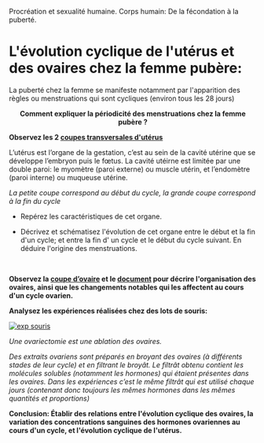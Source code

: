 <p>Procréation et sexualité humaine.      Corps humain: De la fécondation à la puberté.</p>

# L'évolution cyclique de l'utérus et des ovaires chez la femme pubère:


La puberté chez la femme se manifeste notamment par l'apparition des règles ou menstruations qui sont cycliques (environ tous les 28 jours)

<p align=center><strong>Comment expliquer la périodicité des menstruations chez la femme pubère ?</strong></p>


**Observez les 2 [coupes transversales d'utérus](https://ipfs.io/ipfs/QmZCpYLWJXtLvZYKCJJPfVAgCZCfR8cdxPKGizLo4yLoND)** 

L’utérus est l’organe de la gestation, c’est au sein de la cavité utérine que se développe l’embryon puis le fœtus. La cavité utéirne est limitée par une double paroi: le myomètre (paroi externe) ou  muscle utérin,  et l’endomètre (paroi interne) ou muqueuse utérine.

*La petite coupe correspond au début du cycle, la grande coupe correspond à la fin du cycle*

- Repérez  les caractéristiques de cet organe. 

- Décrivez et schématisez l'évolution de cet organe entre le début et la fin d'un cycle; et entre la fin d' un cycle et le début du cycle suivant. En déduire l'origine des menstruations.

<p></br></p>

**Observez la [coupe d’ovaire](https://ipfs.io/ipfs/QmSpazNQE5G6VzLXkLdrk1BZZEbHP5RS2ZHShr1iWrUGsY) et le [document](https://ipfs.io/ipfs/QmTTdW56fZ1yfpKdLX5haH7c7GzxDBbtVDRHuaizRqYX9F) pour décrire l'organisation des ovaires, ainsi que les changements notables qui les affectent au cours d'un cycle ovarien.**




**Analysez les expériences réalisées chez des lots de souris:**

<a href="https://ipfs.io/ipfs/QmRXQRapXqBmMWPFfhjU9nZ6ozfA5vb6tcqMtNUkH25xEm"><img src="https://ipfs.io/ipfs/QmRXQRapXqBmMWPFfhjU9nZ6ozfA5vb6tcqMtNUkH25xEm" alt="exp souris"></a>

*Une ovariectomie est une ablation des ovaires.*

*Des extraits ovariens sont préparés en broyant des ovaires (à différents stades de leur cycle) et en filtrant le broyât. Le filtrât obtenu contient les molécules solubles (notamment les hormones) qui étaient présentes dans les ovaires. Dans les expériences c’est le même filtrât qui est utilisé chaque jours (contenant donc toujours les mêmes hormones dans les mêmes quantités et proportions)*


**Conclusion: Établir des relations entre l'évolution cyclique des ovaires, la variation des concentrations sanguines des hormones ovariennes au cours d'un cycle, et l'évolution cyclique de l'utérus.**
